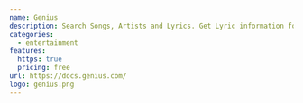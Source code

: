 ```yaml
---
name: Genius
description: Search Songs, Artists and Lyrics. Get Lyric information for any Artist or Song from Genius.com
categories:
  - entertainment
features:
  https: true
  pricing: free
url: https://docs.genius.com/
logo: genius.png
---
```

